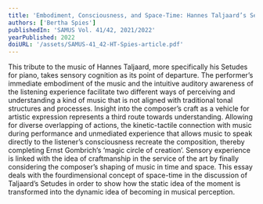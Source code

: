```yaml
---
title: 'Embodiment, Consciousness, and Space-Time: Hannes Taljaard’s Setudes for Piano'
authors: ['Bertha Spies']
publishedIn: 'SAMUS Vol. 41/42, 2021/2022'
yearPublished: 2022
doiURL: '/assets/SAMUS-41_42-HT-Spies-article.pdf'
---
```

This tribute to the music of Hannes Taljaard, more specifically his Setudes for piano, takes sensory
cognition as its point of departure. The performer’s immediate embodiment of the music and the
intuitive auditory awareness of the listening experience facilitate two different ways of perceiving and
understanding a kind of music that is not aligned with traditional tonal structures and processes.
Insight into the composer’s craft as a vehicle for artistic expression represents a third route towards
understanding. Allowing for diverse overlapping of actions, the kinetic-tactile connection with music
during performance and unmediated experience that allows music to speak directly to the listener’s
consciousness recreate the composition, thereby completing Ernst Gombrich’s ‘magic circle of
creation’. Sensory experience is linked with the idea of craftmanship in the service of the art by
finally considering the composer’s shaping of music in time and space. This essay deals with the
fourdimensional concept of space-time in the discussion of Taljaard’s Setudes in order to show how
the static idea of the moment is transformed into the dynamic idea of becoming in musical perception.